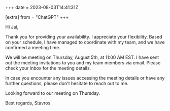+++
date = 2023-08-03T14:41:31Z

[extra]
from = "ChatGPT"
+++

Hi Jai,

Thank you for providing your availability. I appreciate your flexibility. Based on your schedule, I have managed to coordinate with my team, and we have confirmed a meeting time.

We will be meeting on Thursday, August 5th, at 11:00 AM EST. I have sent out the meeting invitations to you and my team members via email. Please check your inbox for the meeting details.

In case you encounter any issues accessing the meeting details or have any further questions, please don't hesitate to reach out to me.

Looking forward to our meeting on Thursday.

Best regards,
Stavros
